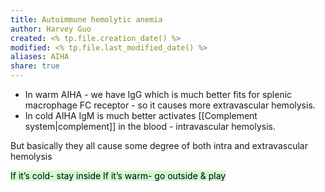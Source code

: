 ```yaml
---
title: Autoimmune hemolytic anemia
author: Harvey Guo
created: <% tp.file.creation_date() %>
modified: <% tp.file.last_modified_date() %>
aliases: AIHA
share: true
---
```


- In warm AIHA - we have IgG which is much better fits for splenic macrophage FC receptor - so it causes more extravascular hemolysis.
- In cold AIHA IgM is much better activates [[Complement system|complement]] in the blood - intravascular hemolysis.

But basically they all cause some degree of both intra and extravascular hemolysis

<mark style="background: #BBFABBA6;">If it’s cold- stay inside
If it’s warm- go outside & play</mark>